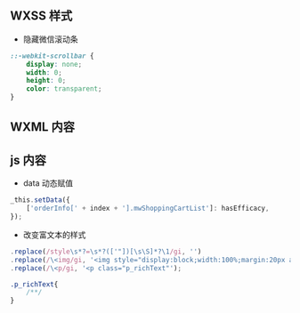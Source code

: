 ## WXSS 样式

-   隐藏微信滚动条

```css
::-webkit-scrollbar {
    display: none;
    width: 0;
    height: 0;
    color: transparent;
}
```

## WXML 内容

## js 内容

-   data 动态赋值

```javascript
_this.setData({
    ['orderInfo[' + index + '].mwShoppingCartList']: hasEfficacy,
});
```

- 改变富文本的样式

```javascript
.replace(/style\s*?=\s*?(['"])[\s\S]*?\1/gi, '')
.replace(/\<img/gi, '<img style="display:block;width:100%;margin:20px auto;"')
.replace(/\<p/gi, '<p class="p_richText"');
```

```css
.p_richText{
	/**/
}
```

